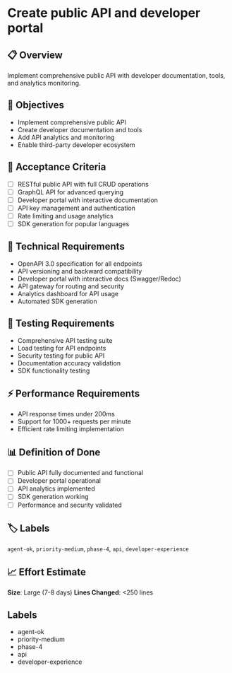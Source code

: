 # Create public API and developer portal

## 📋 Overview
Implement comprehensive public API with developer documentation, tools, and analytics monitoring.

## 🎯 Objectives
- Implement comprehensive public API
- Create developer documentation and tools
- Add API analytics and monitoring
- Enable third-party developer ecosystem

## 📝 Acceptance Criteria
- [ ] RESTful public API with full CRUD operations
- [ ] GraphQL API for advanced querying
- [ ] Developer portal with interactive documentation
- [ ] API key management and authentication
- [ ] Rate limiting and usage analytics
- [ ] SDK generation for popular languages

## 🔧 Technical Requirements
- OpenAPI 3.0 specification for all endpoints
- API versioning and backward compatibility
- Developer portal with interactive docs (Swagger/Redoc)
- API gateway for routing and security
- Analytics dashboard for API usage
- Automated SDK generation

## 🧪 Testing Requirements
- Comprehensive API testing suite
- Load testing for API endpoints
- Security testing for public API
- Documentation accuracy validation
- SDK functionality testing

## ⚡ Performance Requirements
- API response times under 200ms
- Support for 1000+ requests per minute
- Efficient rate limiting implementation

## 📊 Definition of Done
- [ ] Public API fully documented and functional
- [ ] Developer portal operational
- [ ] API analytics implemented
- [ ] SDK generation working
- [ ] Performance and security validated

## 🏷️ Labels
`agent-ok`, `priority-medium`, `phase-4`, `api`, `developer-experience`

## 📈 Effort Estimate
**Size**: Large (7-8 days)
**Lines Changed**: <250 lines

## Labels
- agent-ok
- priority-medium
- phase-4
- api
- developer-experience

